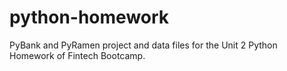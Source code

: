 # python-homework
PyBank and PyRamen project and data files for the Unit 2 Python Homework of Fintech Bootcamp.
